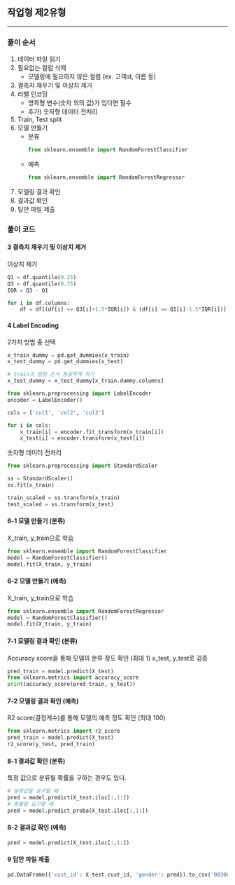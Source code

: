 ## 작업형 제2유형

---

### 풀이 순서
1. 데이터 파일 읽기
2. 필요없는 컬럼 삭제
    - 모델링에 필요하지 않은 컬럼 (ex. 고객id, 이름 등)
3. 결측치 채우기 및 이상치 제거
4. 라벨 인코딩
    - 명목형 변수(숫자 외의 값)가 있다면 필수
    - 추가) 숫자형 데이터 전처리
5. Train, Test split 
6. 모델 만들기
    - 분류
        ```py
        from sklearn.ensemble import RandomForestClassifier
        ```
    - 예측
        ```py
        from sklearn.ensemble import RandomForestRegressor
        ```
7. 모델링 결과 확인
8. 결과값 확인
9. 답안 파일 제출

### 풀이 코드

#### 3 결측치 채우기 및 이상치 제거
이상치 제거
```py
Q1 = df.quantile(0.25)
Q3 = df.quantile(0.75)
IQR = Q3 - Q1

for i in df.columns:
    df = df[(df[i] <= Q3[i]+1.5*IQR[i]) & (df[i] >= Q1[i]-1.5*IQR[i])]
```

#### 4 Label Encoding
2가지 방법 중 선택
```py
x_train_dummy = pd.get_dummies(x_train)
x_test_dummy = pd.get_dummies(x_test)

# train과 컬럼 순서 동일하게 하기
x_test_dummy = x_test_dummy[x_train.dummy.columns]
```

```py
from sklearn.preprocessing import LabelEncoder
encoder = LabelEncoder()

cols = ['col1', 'col2', 'col3']

for i in cols:
    x_train[i] = encoder.fit_transform(x_train[i])
    x_test[i] = encoder.transform(x_test[i])
```
숫자형 데이터 전처리
```py
from sklearn.preprocessing import StandardScaler

ss = StandardScaler()
ss.fit(x_train)

train_scaled = ss.transform(x_train)
test_scaled = ss.transform(x_test)
```

#### 6-1 모델 만들기 (분류)
X_train, y_train으로 학습
```py
from sklearn.ensemble import RandomForestClassifier
model = RandomForestClassifier()
model.fit(X_train, y_train)
```
#### 6-2 모델 만들기 (예측)
X_train, y_train으로 학습
```py
from sklearn.ensemble import RandomForestRegressor
model = RandomForestClassifier()
model.fit(X_train, y_train)
```

#### 7-1 모델링 결과 확인 (분류)
Accuracy score을 통해 모델의 분류 정도 확인 (최대 1)
x_test, y_test로 검증
```py
pred_train = model.predict(X_test)
from sklearn.metrics import accuracy_score
print(accuracy_score(pred_train, y_test))
```

#### 7-2 모델링 결과 확인 (예측)
R2 score(결정계수)를 통해 모델의 예측 정도 확인 (최대 100)
```py
from sklearn.metrics import r2_score
pred_train = model.predict(X_test)
r2_score(y_test, pred_train)
```

#### 8-1 결과값 확인 (분류)
특정 값으로 분류될 확률을 구하는 경우도 있다.
```py
# 분류값을 요구할 때
pred = model.predict(X_test.iloc[:,1:])
# 확률을 요구할 때
pred = model.predict_proba(X_test.iloc[:,1:])
```

#### 8-2 결과값 확인 (예측)

```py
pred = model.predict(X_test.iloc[:,1:])
```

#### 9 답안 파일 제출

```py
pd.DataFrame({'cust_id': X_test.cust_id, 'gender': pred}).to_csv('003000000.csv', index=False)

```